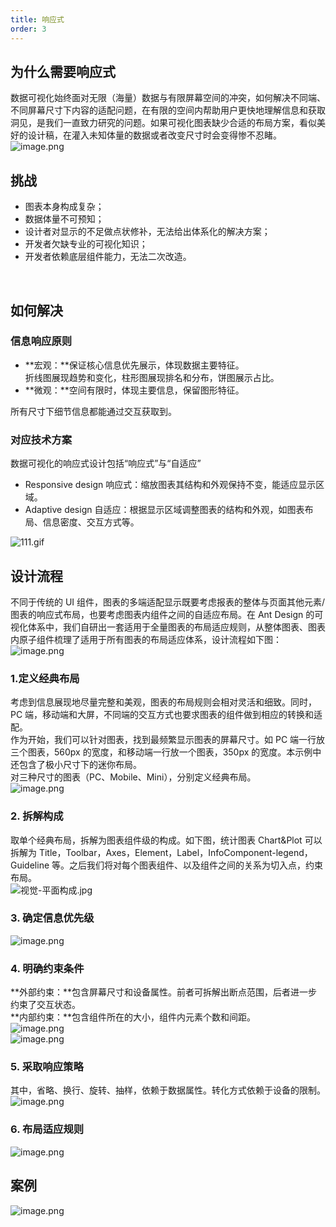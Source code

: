 ```yaml
---
title: 响应式
order: 3
---
```


## 为什么需要响应式

数据可视化始终面对无限（海量）数据与有限屏幕空间的冲突，如何解决不同端、不同屏幕尺寸下内容的适配问题，在有限的空间内帮助用户更快地理解信息和获取洞见，是我们一直致力研究的问题。如果可视化图表缺少合适的布局方案，看似美好的设计稿，在灌入未知体量的数据或者改变尺寸时会变得惨不忍睹。<br />![image.png](https://gw.alipayobjects.com/mdn/rms_a8a5bf/afts/img/A*J33ZRbJy4swAAAAAAAAAAAAAARQnAQ)<br />

## 挑战

- 图表本身构成复杂；
- 数据体量不可预知；
- 设计者对显示的不足做点状修补，无法给出体系化的解决方案；
- 开发者欠缺专业的可视化知识；
- 开发者依赖底层组件能力，无法二次改造。

<br />

## 如何解决

### 信息响应原则

- **宏观：**保证核心信息优先展示，体现数据主要特征。<br />折线图展现趋势和变化，柱形图展现排名和分布，饼图展示占比。
- **微观：**空间有限时，体现主要信息，保留图形特征。

所有尺寸下细节信息都能通过交互获取到。<br />

### 对应技术方案

数据可视化的响应式设计包括“响应式”与“自适应”

- Responsive design 响应式：缩放图表其结构和外观保持不变，能适应显示区域。
- Adaptive design 自适应：根据显示区域调整图表的结构和外观，如图表布局、信息密度、交互方式等。

![111.gif](https://gw.alipayobjects.com/mdn/rms_a8a5bf/afts/img/A*kI7lQqlScEAAAAAAAAAAAAAAARQnAQ)<br />

## 设计流程

不同于传统的 UI 组件，图表的多端适配显示既要考虑报表的整体与页面其他元素/图表的响应式布局，也要考虑图表内组件之间的自适应布局。在 Ant Design 的可视化体系中，我们自研出一套适用于全量图表的布局适应规则，从整体图表、图表内原子组件梳理了适用于所有图表的布局适应体系，设计流程如下图：<br />![image.png](https://gw.alipayobjects.com/mdn/rms_a8a5bf/afts/img/A*QbsmSp_lWIAAAAAAAAAAAAAAARQnAQ)<br />

### 1.定义经典布局

考虑到信息展现地尽量完整和美观，图表的布局规则会相对灵活和细致。同时，PC 端，移动端和大屏，不同端的交互方式也要求图表的组件做到相应的转换和适配。<br />作为开始，我们可以针对图表，找到最频繁显示图表的屏幕尺寸。如 PC 端一行放三个图表，560px 的宽度，和移动端一行放一个图表，350px 的宽度。本示例中还包含了极小尺寸下的迷你布局。<br />对三种尺寸的图表（PC、Mobile、Mini），分别定义经典布局。<br />![image.png](https://gw.alipayobjects.com/mdn/rms_a8a5bf/afts/img/A*yrLpSLLqDpUAAAAAAAAAAAAAARQnAQ)<br />

### 2. 拆解构成

取单个经典布局，拆解为图表组件级的构成。如下图，统计图表 Chart&Plot 可以拆解为 Title，Toolbar，Axes，Element，Label，InfoComponent-legend，Guideline 等。之后我们将对每个图表组件、以及组件之间的关系为切入点，约束布局。<br />![视觉-平面构成.jpg](https://gw.alipayobjects.com/mdn/rms_a8a5bf/afts/img/A*PAoUTJTT6BgAAAAAAAAAAAAAARQnAQ)<br />

### 3. 确定信息优先级

![image.png](https://gw.alipayobjects.com/mdn/rms_a8a5bf/afts/img/A*UAXeQJbDyrkAAAAAAAAAAAAAARQnAQ)

### 4. 明确约束条件

**外部约束：**包含屏幕尺寸和设备属性。前者可拆解出断点范围，后者进一步约束了交互状态。<br />**内部约束：**包含组件所在的大小，组件内元素个数和间距。<br />![image.png](https://gw.alipayobjects.com/mdn/rms_a8a5bf/afts/img/A*CdDuRpbruiUAAAAAAAAAAAAAARQnAQ)<br />![image.png](https://gw.alipayobjects.com/mdn/rms_a8a5bf/afts/img/A*83S4RrimvY0AAAAAAAAAAAAAARQnAQ)<br />

### 5. 采取响应策略

其中，省略、换行、旋转、抽样，依赖于数据属性。转化方式依赖于设备的限制。<br />![image.png](https://gw.alipayobjects.com/mdn/rms_a8a5bf/afts/img/A*A29USbqd4LkAAAAAAAAAAAAAARQnAQ)<br />

### 6. 布局适应规则

![image.png](https://gw.alipayobjects.com/mdn/rms_a8a5bf/afts/img/A*ooAbTblu2YEAAAAAAAAAAAAAARQnAQ)<br />

##

## 案例

![image.png](https://gw.alipayobjects.com/mdn/rms_a8a5bf/afts/img/A*HU3-TYt4628AAAAAAAAAAAAAARQnAQ)<br />
